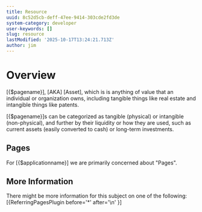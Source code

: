 ```yaml
---
title: Resource
uuid: 8c52d5cb-deff-47ee-9414-303cde2fd3de
system-category: developer
user-keywords: []
slug: resource
lastModified: '2025-10-17T13:24:21.713Z'
author: jim
---
```

# Overview
[{$pagename}], [AKA] [Asset], which is is anything of value that an individual or organization owns, including tangible things like real estate and intangible things like patents. 


[{$pagename}]s can be categorized as tangible (physical) or intangible (non-physical), and further by their liquidity or how they are used, such as current assets (easily converted to cash) or long-term investments.

## Pages
For [{$applicationname}] we are primarily concerned about "Pages".

## More Information
There might be more information for this subject on one of the following:
[{ReferringPagesPlugin before='*' after='\n' }]
